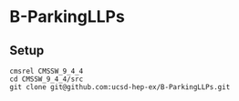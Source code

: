 # B-ParkingLLPs

## Setup

```
cmsrel CMSSW_9_4_4
cd CMSSW_9_4_4/src
git clone git@github.com:ucsd-hep-ex/B-ParkingLLPs.git
```
